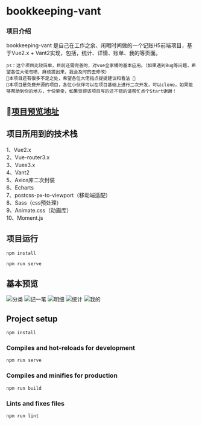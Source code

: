 # bookkeeping-vant

### 项目介绍
bookkeeping-vant 是自己在工作之余、闲暇时间做的一个记账H5前端项目，基于Vue2.x + Vant2实现，包括，统计、详情、账单、我的等页面。
```
ps：这个项目比较简单，目前还需完善的，对vue全家桶的基本应用。（如果遇到Bug等问题，希望各位大佬勿喷，麻烦提出来，我会及时的去修改）
📌本项目还有很多不足之处，希望各位大佬指点提提建议和看法 👀️
🔑本项目是免费开源的项目，各位小伙伴可以在项目基础上进行二次开发，可以clone，如果能够帮助到你的地方，十份荣幸，如果觉得该项目写的还不错的请帮忙点个Start谢谢！
```
## 🚀️[项目预览地址](www.baidu.com)

## 项目所用到的技术栈
   1、Vue2.x <br>
   2、Vue-router3.x <br>
   3、Vuex3.x <br>
   4、Vant2 <br>
   5、Axios库二次封装 <br>
   6、Echarts <br>
   7、postcss-px-to-viewport（移动端适配） <br>
   8、Sass（css预处理） <br>
   9、Animate.css（动画库） <br>
   10、Moment.js <br>
   
## 项目运行
```
npm install
```
```
npm run serve
```
   
## 基本预览
![分类](https://user-images.githubusercontent.com/44437103/167247783-78938c8f-b4fa-4cb9-9e74-a2bf46a05755.png)
![记一笔](https://user-images.githubusercontent.com/44437103/167247788-e4c13c47-6a86-4e81-81dc-bd86d6e5837c.png)
![明细](https://user-images.githubusercontent.com/44437103/167247791-d3e4d939-b211-4b17-bc0c-c9ff77569ac8.png)
![统计](https://user-images.githubusercontent.com/44437103/167247795-80306cfc-abb7-4524-981d-3f0dd216e0c1.png)
![我的](https://user-images.githubusercontent.com/44437103/167247796-cd65193d-070b-4227-8c65-7fd79d134f03.png)

## Project setup
```
npm install
```

### Compiles and hot-reloads for development
```
npm run serve
```

### Compiles and minifies for production
```
npm run build
```

### Lints and fixes files
```
npm run lint
```
